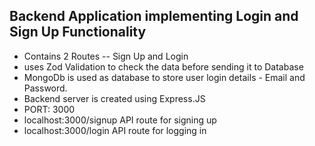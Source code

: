 ## Backend Application implementing Login and Sign Up Functionality


- Contains 2 Routes -- Sign Up and Login
- uses Zod Validation to check the data before sending it to Database
- MongoDb is used as database to store user login details - Email and Password.
- Backend server is created using Express.JS
- PORT: 3000
- localhost:3000/signup API route for signing up
- localhost:3000/login API route for logging in
